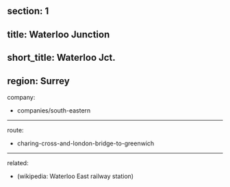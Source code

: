 section: 1
----
title: Waterloo Junction
----
short_title: Waterloo Jct.
----
region: Surrey
----
company:
- companies/south-eastern
----
route:
- charing-cross-and-london-bridge-to-greenwich
----
related:
- (wikipedia: Waterloo East railway station)
